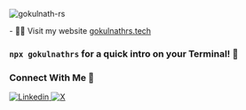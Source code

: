 <p align="left" > 
 <!-- <img src="https://komarev.com/ghpvc/?username=gokulnath-rs&label=Profile%20views&color=0e75b6&style=flat" alt="gokulnath-rs" />-->
  <img src="https://komarev.com/ghpvc/?username=gokulnath-rs&label=Profile%20views&color=blueviolet&style=for-the-badge" alt="gokulnath-rs" />
</p>
- 👨‍💻 Visit my website <a href="https://gokulnathrs.tech" target="_blank" >gokulnathrs.tech</a>
<br>

### ```npx gokulnathrs``` for a quick intro on your Terminal! 🚀

### Connect With Me 🔭
  <a href="https://www.linkedin.com/in/gokulnath-rs/" target="_blank"> ![Linkedin](https://img.shields.io/badge/LinkedIn-0077B5?style=for-the-badge&logo=linkedin&logoColor=white) </a>
  <a href="https://twitter.com/gokulnath_2329" target="_blank" > ![X](https://img.shields.io/badge/X-%23000000.svg?style=for-the-badge&logo=X&logoColor=white) </a>

